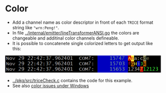 # Color

- Add a channel name as color descriptor in front of each `TRICE` format string like `"wrn:Peng!"`.
- In file [../internal/emitter/lineTransformerANSI.go](../internal/emitter/lineTransformerANSI.go) the colors are changeable and additinal color channels defineable.
- It is possible to concatenete single colorized letters to get output like this:

![./README.media/COLOR_output.PNG](./README.media/COLOR_output.PNG)

- [../pkg/src/triceCheck.c](../pkg/src/triceCheck.c) contains the code for this example.
- See also [color issues under Windows](./Common.md#color-issues-under-windows)